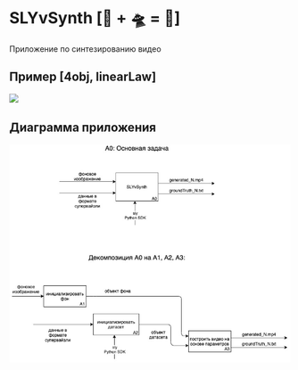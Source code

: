 # SLYvSynth [🍋 + 🛸 = 📼]
Приложение по синтезированию видео

## Пример [4obj, linearLaw]
![](./demo/simple_video/demo1.gif)

## Диаграмма приложения

![](./diagrams/main.jpg)
